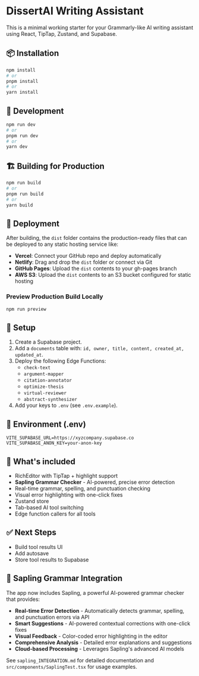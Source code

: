 
# DissertAI Writing Assistant

This is a minimal working starter for your Grammarly-like AI writing assistant using React, TipTap, Zustand, and Supabase.

## 📦 Installation

```bash
npm install
# or
pnpm install
# or
yarn install
```

## 🧪 Development

```bash
npm run dev
# or
pnpm run dev
# or
yarn dev
```

## 🏗️ Building for Production

```bash
npm run build
# or
pnpm run build
# or
yarn build
```

## 🚀 Deployment

After building, the `dist` folder contains the production-ready files that can be deployed to any static hosting service like:

- **Vercel**: Connect your GitHub repo and deploy automatically
- **Netlify**: Drag and drop the `dist` folder or connect via Git
- **GitHub Pages**: Upload the `dist` contents to your gh-pages branch
- **AWS S3**: Upload the `dist` contents to an S3 bucket configured for static hosting

### Preview Production Build Locally

```bash
npm run preview
```

## 🔧 Setup

1. Create a Supabase project.
2. Add a `documents` table with: `id, owner, title, content, created_at, updated_at`.
3. Deploy the following Edge Functions:
   - `check-text`
   - `argument-mapper`
   - `citation-annotator`
   - `optimize-thesis`
   - `virtual-reviewer`
   - `abstract-synthesizer`
4. Add your keys to `.env` (see `.env.example`).

## 🔑 Environment (.env)

```
VITE_SUPABASE_URL=https://xyzcompany.supabase.co
VITE_SUPABASE_ANON_KEY=your-anon-key
```

## 🧠 What's included

- RichEditor with TipTap + highlight support
- **Sapling Grammar Checker** - AI-powered, precise error detection
- Real-time grammar, spelling, and punctuation checking
- Visual error highlighting with one-click fixes
- Zustand store
- Tab-based AI tool switching
- Edge function callers for all tools

## ✅ Next Steps

- Build tool results UI
- Add autosave
- Store tool results to Supabase

## 📝 Sapling Grammar Integration

The app now includes Sapling, a powerful AI-powered grammar checker that provides:

- **Real-time Error Detection** - Automatically detects grammar, spelling, and punctuation errors via API
- **Smart Suggestions** - AI-powered contextual corrections with one-click fixes
- **Visual Feedback** - Color-coded error highlighting in the editor
- **Comprehensive Analysis** - Detailed error explanations and suggestions
- **Cloud-based Processing** - Leverages Sapling's advanced AI models

See `sapling_INTEGRATION.md` for detailed documentation and `src/components/SaplingTest.tsx` for usage examples.

